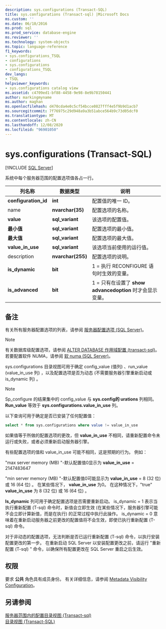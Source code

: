 ```yaml
---
description: sys.configurations (Transact-SQL)
title: sys.configurations (Transact-sql) |Microsoft Docs
ms.custom: ''
ms.date: 06/10/2016
ms.prod: sql
ms.prod_service: database-engine
ms.reviewer: ''
ms.technology: system-objects
ms.topic: language-reference
f1_keywords:
- sys.configurations_TSQL
- configurations
- sys.configurations
- configurations_TSQL
dev_langs:
- TSQL
helpviewer_keywords:
- sys.configurations catalog view
ms.assetid: c4709ed1-bf88-4458-9e98-8e9b78150441
author: markingmyname
ms.author: maghan
ms.openlocfilehash: d470cda4e0c5cf54bcce0827fff4e5f9b9d1acb7
ms.sourcegitcommit: 7f76975c29d948a9a3b51abce564b9c73d05dcf0
ms.translationtype: MT
ms.contentlocale: zh-CN
ms.lasthandoff: 12/08/2020
ms.locfileid: "96901050"
---
```

# <a name="sysconfigurations-transact-sql"></a>sys.configurations (Transact-SQL)
[!INCLUDE [SQL Server](../../includes/applies-to-version/sqlserver.md)]

  系统中每个服务器范围的配置选项值各占一行。  

|列名称|数据类型|说明|  
|-----------------|---------------|-----------------|  
|**configuration_id**|**int**|配置值的唯一 ID。|  
|name|**nvarchar(35)**|配置选项的名称。|  
|**value**|**sql_variant**|该选项的配置值。|  
|**最小值**|**sql_variant**|配置选项的最小值。|  
|**最大值**|**sql_variant**|配置选项的最大值。|  
|**value_in_use**|**sql_variant**|该选项当前使用的运行值。|  
|description|**nvarchar(255)**|配置选项的说明。|  
|**is_dynamic**|**bit**|1 = 执行 RECONFIGURE 语句时生效的变量。|  
|**is_advanced**|**bit**|1 = 只有在设置了 **show advancedoption** 时才会显示变量。|  
  
 ## <a name="remarks"></a>备注
  有关所有服务器配置选项的列表，请参阅 [服务器配置选项 &#40;SQL Server&#41;](../../database-engine/configure-windows/server-configuration-options-sql-server.md)。  
  
> [!NOTE]  
>  有关数据库级配置选项，请参阅 [ALTER DATABASE 作用域配置 &#40;transact-sql&#41;](../../t-sql/statements/alter-database-scoped-configuration-transact-sql.md)。 若要配置软件 NUMA，请参阅 [软 numa &#40;SQL Server&#41;](../../database-engine/configure-windows/soft-numa-sql-server.md)。  
 
sys.configurations 目录视图可用于确定 config_value (值列) 、run_value (value_in_use 列) ，以及配置选项是否为动态 (不需要服务器引擎重新启动或 is_dynamic 列) 。

> [!NOTE]
> Sp_configure 的结果集中的 config_value 与 **sys.config的 urations** 列相同。 **Run_value** 等效于 **sys.configurations.value_in_use** 列。

以下查询可用于确定是否已安装了任何配置值：

```SQL
select * from sys.configurations where value != value_in_use
```

如果值等于所做的配置选项的更改，但 **value_in_use** 不相同，请重新配置命令未运行或失败，或者必须重新启动服务器引擎。

有些配置选项的值和 value_in_use 可能不相同，这是预期的行为。 例如：

"max server memory (MB) "-默认配置值0显示为 **value_in_use** = 2147483647<br>

"min server memory (MB) "-默认配置值0可能显示为 **value_in_use** = 8 (32 位) 或 16 (64 位) 。 在某些情况下， **value_in_use** 为0。 在这种情况下，"true" **value_in_use** 为 8 (32 位) 或 16 (64 位) 。


**Is_dynamic** 列可用于确定配置选项是否需要重新启动。 is_dynamic = 1 表示当执行重新配置 (T-sql) 命令时，新值会立即生效 (在某些情况下，服务器引擎可能不会立即计算新值，而是在执行) 的正常过程中执行此操作。 is_dynamic = 0 意味着在重新启动服务器之前更改的配置值将不会生效，即使已执行重新配置 (T-sql) 命令。

对于非动态的配置选项，无法判断是否已运行重新配置 (T-sql) 命令，以执行安装配置更改的第一步。 在重新启动 SQL Server 以安装配置更改之前，请运行 "重新配置 (T-sql) " 命令，以确保所有配置更改在 SQL Server 重启之后生效。 
 
 
## <a name="permissions"></a>权限  
 要求 **公共** 角色具有成员身份。 有关详细信息，请参阅 [Metadata Visibility Configuration](../../relational-databases/security/metadata-visibility-configuration.md)。  
  
## <a name="see-also"></a>另请参阅  
 [服务器范围内的配置目录视图 &#40;Transact-sql&#41;](../../relational-databases/system-catalog-views/server-wide-configuration-catalog-views-transact-sql.md)   
 [目录视图 (Transact-SQL)](../../relational-databases/system-catalog-views/catalog-views-transact-sql.md)  
  
  
